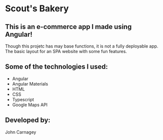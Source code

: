 # Scout's Bakery

## This is an e-commerce app I made using Angular!
Though this projetc has may base functions, it is not a fully deployable app.
The basic layout for an SPA website with some fun features.

## Some of the technologies I used:
 * Angular
 * Angular Materials
 * HTML
 * CSS
 * Typescript
 * Google Maps API

## Developed by:
John Carnagey
